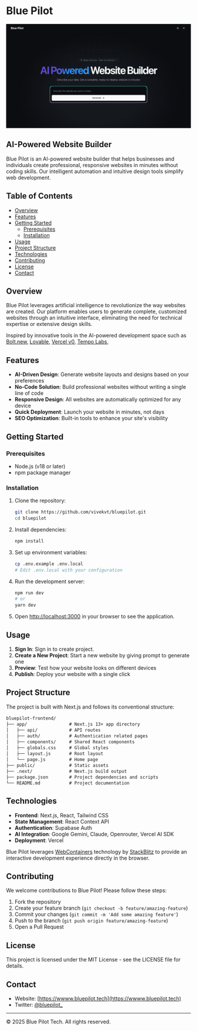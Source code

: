# Blue Pilot

![Blue Pilot Cover](public/blue-pilot-cover.png)

## AI-Powered Website Builder

Blue Pilot is an AI-powered website builder that helps businesses and individuals create professional, responsive websites in minutes without coding skills. Our intelligent automation and intuitive design tools simplify web development.

## Table of Contents

- [Overview](#overview)
- [Features](#features)
- [Getting Started](#getting-started)
  - [Prerequisites](#prerequisites)
  - [Installation](#installation)
- [Usage](#usage)
- [Project Structure](#project-structure)
- [Technologies](#technologies)
- [Contributing](#contributing)
- [License](#license)
- [Contact](#contact)

## Overview

Blue Pilot leverages artificial intelligence to revolutionize the way websites are created. Our platform enables users to generate complete, customized websites through an intuitive interface, eliminating the need for technical expertise or extensive design skills.

Inspired by innovative tools in the AI-powered development space such as [Bolt.new](https://bolt.new), [Lovable](https://lovable.dev), [Vercel v0](https://v0.dev), [Tempo Labs](https://www.tempo.new),

## Features

- **AI-Driven Design**: Generate website layouts and designs based on your preferences
- **No-Code Solution**: Build professional websites without writing a single line of code
- **Responsive Design**: All websites are automatically optimized for any device
- **Quick Deployment**: Launch your website in minutes, not days
- **SEO Optimization**: Built-in tools to enhance your site's visibility

## Getting Started

### Prerequisites

- Node.js (v18 or later)
- npm package manager

### Installation

1. Clone the repository:

   ```bash
   git clone https://github.com/vivekvt/bluepilot.git
   cd bluepilot
   ```

2. Install dependencies:

   ```bash
   npm install
   ```

3. Set up environment variables:

   ```bash
   cp .env.example .env.local
   # Edit .env.local with your configuration
   ```

4. Run the development server:

   ```bash
   npm run dev
   # or
   yarn dev
   ```

5. Open [http://localhost:3000](http://localhost:3000) in your browser to see the application.

## Usage

1. **Sign In**: Sign in to create project.
2. **Create a New Project**: Start a new website by giving prompt to generate one
3. **Preview**: Test how your website looks on different devices
4. **Publish**: Deploy your website with a single click

## Project Structure

The project is built with Next.js and follows its conventional structure:

```
bluepilot-frontend/
├── app/                # Next.js 13+ app directory
│   ├── api/            # API routes
│   ├── auth/           # Authentication related pages
│   ├── components/     # Shared React components
│   ├── globals.css     # Global styles
│   ├── layout.js       # Root layout
│   └── page.js         # Home page
├── public/             # Static assets
├── .next/              # Next.js build output
├── package.json        # Project dependencies and scripts
└── README.md           # Project documentation
```

## Technologies

- **Frontend**: Next.js, React, Tailwind CSS
- **State Management**: React Context API
- **Authentication**: Supabase Auth
- **AI Integration**: Google Gemini, Claude, Openrouter, Vercel AI SDK
- **Deployment**: Vercel

Blue Pilot leverages [WebContainers](https://webcontainers.io/) technology by [StackBlitz](https://stackblitz.com/) to provide an interactive development experience directly in the browser.

## Contributing

We welcome contributions to Blue Pilot! Please follow these steps:

1. Fork the repository
2. Create your feature branch (`git checkout -b feature/amazing-feature`)
3. Commit your changes (`git commit -m 'Add some amazing feature'`)
4. Push to the branch (`git push origin feature/amazing-feature`)
5. Open a Pull Request

## License

This project is licensed under the MIT License - see the LICENSE file for details.

## Contact

- Website: [https://wwww.bluepilot.tech](https://wwww.bluepilot.tech)
- Twitter: [@bluepilot\_](https://x.com/bluepilot_)

---

© 2025 Blue Pilot Tech. All rights reserved.
